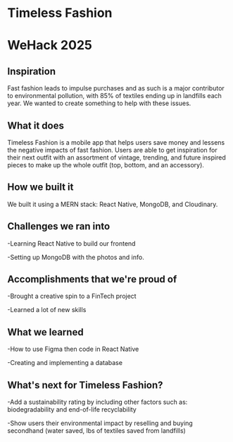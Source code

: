 # Timeless Fashion
# WeHack 2025

## Inspiration
Fast fashion leads to impulse purchases and as such is a major contributor to environmental pollution, with 85% of textiles ending up in landfills each year. We wanted to create something to help with these issues.

## What it does
Timeless Fashion is a mobile app that helps users save money and lessens the negative impacts of fast fashion. Users are able to get inspiration for their next outfit with an assortment of vintage, trending, and future inspired pieces to make up the whole outfit (top, bottom, and an accessory).

## How we built it
We built it using a MERN stack: React Native, MongoDB, and Cloudinary. 

## Challenges we ran into
-Learning React Native to build our frontend

-Setting up MongoDB with the photos and info.

## Accomplishments that we're proud of
-Brought a creative spin to a FinTech project

-Learned a lot of new skills

## What we learned
-How to use Figma then code in React Native

-Creating and implementing a database

## What's next for Timeless Fashion?
-Add a sustainability rating by including other factors such as: biodegradability and end-of-life recyclability

-Show users their environmental impact by reselling and buying secondhand (water saved, lbs of textiles saved from landfills)
